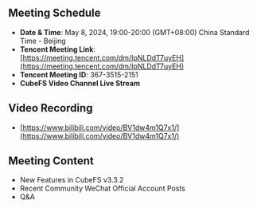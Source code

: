 ## Meeting Schedule
- **Date & Time**: May 8, 2024, 19:00-20:00 (GMT+08:00) China Standard Time - Beijing
- **Tencent Meeting Link**: [https://meeting.tencent.com/dm/IpNLDdT7uyEH](https://meeting.tencent.com/dm/IpNLDdT7uyEH)
- **Tencent Meeting ID**: 367-3515-2151
- **CubeFS Video Channel Live Stream**

## Video Recording
- [https://www.bilibili.com/video/BV1dw4m1Q7x1/](https://www.bilibili.com/video/BV1dw4m1Q7x1/)

## Meeting Content
- New Features in CubeFS v3.3.2
- Recent Community WeChat Official Account Posts
- Q&A
